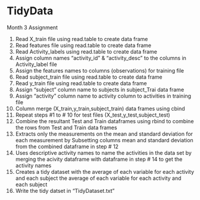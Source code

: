 TidyData
========

Month 3 Assignment
1.	Read X_train file using read.table to create data frame
2.	Read features file using read.table to create data frame
3.	Read Activity_labels using read.table to create data frame
4.	Assign column names “activity_id” & “activity_desc” to the columns in Activity_label file
5.	Assign the features names to columns (observations) for training file
6.	Read subject_train file using read.table to create data frame
7.	Read y_train file using read.table to create data frame
8.	Assign “subject” column name to subjects in subject_Trai data frame
9.	Assign “activity” column name to activity column to activities in training file
10.	Column merge (X_train,y_train,subject_train) data frames using cbind
11.	Repeat steps #1 to # 10 for test files (X_test,y_test,subject_test)
12.	Combine the resultant Test and Train dataframes using rbind to combine the rows from Test and Train data frames
13.	Extracts only the measurements on the mean and standard deviation for each measurement by Subsetting columns mean and standard deviation from the combined dataframe in step # 12
14.	Uses descriptive activity names to name the activities in the data set by merging the acivity dataframe with dataframe in step # 14  to get the activity names
15.	Creates a tidy dataset with the average of each variable for each activity and each subject the average of each variable for each activity and each subject
16.	Write the tidy datset in “TidyDataset.txt”

